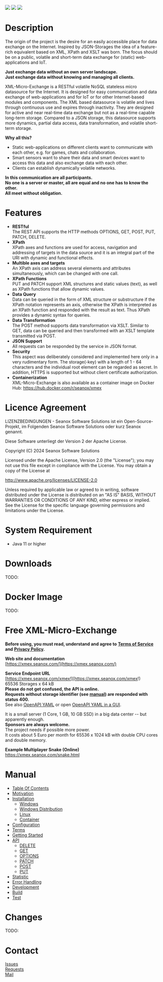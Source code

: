 <p>
  <a href="https://github.com/seanox/xml-micro-exchange-java/pulls"
      title="Development is waiting for new issues / requests / ideas"
    ><img src="https://img.shields.io/badge/development-active-green?style=for-the-badge"
  ></a>  
  <a href="https://github.com/seanox/xml-micro-exchange-java/issues"
    ><img src="https://img.shields.io/badge/maintenance-active-green?style=for-the-badge"
  ></a>
  <a href="http://seanox.com/contact"
    ><img src="https://img.shields.io/badge/support-active-green?style=for-the-badge"
  ></a>
</p>


# Description
The origin of the project is the desire for an easily accessible place for data
exchange on the Internet. Inspired by JSON-Storages the idea of a feature-rich
equivalent based on XML, XPath and XSLT was born. The focus should be on a
public, volatile and short-term data exchange for (static) web-applications and
IoT.

__Just exchange data without an own server landscape.__  
__Just exchange data without knowing and managing all clients.__

XML-Micro-Exchange is a RESTful volatile NoSQL stateless micro datasource for
the Internet. It is designed for easy communication and data exchange of
web-applications and for IoT or for other Internet-based modules and 
components. The XML based datasource is volatile and lives through continuous
use and expires through inactivity. They are designed for active and near
real-time data exchange but not as a real-time capable long-term storage.
Compared to a JSON storage, this datasource supports more dynamics, partial
data access, data transformation, and volatile short-term storage. 

__Why all this?__

- Static web-applications on different clients want to communicate with each
other, e.g. for games, chats and collaboration.
- Smart sensors want to share their data and smart devices want to access this
data and also exchange data with each other.
- Clients can establish dynamically volatile networks.

__In this communication are all participants.__  
__No one is a server or master, all are equal and no one has to know the other.__  
__All meet without obligation.__


# Features
- __RESTful__  
  The REST API supports the HTTP methods OPTIONS, GET, POST, PUT, PATCH,
  DELETE.
- __XPath__  
  XPath axes and functions are used for access, navigation and addressing of
  targets in the data source and it is an integral part of the URI with dynamic
  and functional effects.
- __Multible axes and targets__  
  An XPath axis can address several elements and attributes simultaneously,
  which can be changed with one call.
- __XPath Functions__  
  PUT and PATCH support XML structures and static values (text), as well as
  XPath functions that allow dynamic values. 
- __Data Query__  
  Data can be queried in the form of XML structure or substructure if the XPath
  notation represents an axis, otherwise the XPath is interpreted as an XPath
  function and responded with the result as text. 
  Thus XPath provides a dynamic syntax for queries.
- __Data Transformation__  
  The POST method supports data transformation via XSLT. Similar to GET, data
  can be queried and then transformed with an XSLT template transmitted via
  POST.
- __JSON Support__  
  All requests can be responded by the service in JSON format.
- __Security__  
  This aspect was deliberately considered and implemented here only in a very
  rudimentary form. The storage(-key) with a length of 1 - 64 characters and
  the individual root element can be regarded as secret. In addition, HTTPS is
  supported but without client certificate authorization.
- __Containerization__  
  XML-Micro-Exchange is also available as a container image on Docker Hub:
  https://hub.docker.com/r/seanox/xmex


# Licence Agreement
LIZENZBEDINGUNGEN - Seanox Software Solutions ist ein Open-Source-Projekt, im
Folgenden Seanox Software Solutions oder kurz Seanox genannt.
 
Diese Software unterliegt der Version 2 der Apache License.

Copyright (C) 2024 Seanox Software Solutions

Licensed under the Apache License, Version 2.0 (the "License"); you may not use
this file except in compliance with the License. You may obtain a copy of the
License at

http://www.apache.org/licenses/LICENSE-2.0

Unless required by applicable law or agreed to in writing, software distributed
under the License is distributed on an "AS IS" BASIS, WITHOUT WARRANTIES OR
CONDITIONS OF ANY KIND, either express or implied. See the License for the
specific language governing permissions and limitations under the License.


# System Requirement
- Java 11 or higher


# Downloads
TODO:


# Docker Image
TODO:


# Free XML-Micro-Exchange
__Before using, you must read, understand and agree to__
__[Terms of Service](https://xmex.seanox.com/terms.html) and__
__[Privacy Policy](https://xmex.seanox.com/privacy.html).__

__Web site and documentation__  
[https://xmex.seanox.com/](https://xmex.seanox.com/)  

__Service Endpoint URL__  
[https://xmex.seanox.com/xmex!](https://xmex.seanox.com/xmex!)   
65536 Storages x 64 kB  
__Please do not get confused, the API is online.  
Requests without storage identifier (see [manual](manual/README.md#manual))
are responded with status 400.__  
See also [OpenAPI YAML](https://raw.githubusercontent.com/seanox/xml-micro-exchange/master/openapi/service.yaml)
or open [OpenAPI YAML in a GUI](https://editor.swagger.io/?url=https://raw.githubusercontent.com/seanox/xml-micro-exchange/master/openapi/service.yaml).

It is a small server (1 Core, 1 GB, 10 GB SSD) in a big data center -- but
apparently enough.  
__Sponsors are always welcome.__  
The project needs if possible more power.  
It costs about 5 Euro per month for 65536 x 1024 kB with double CPU cores and
double memory.

__Example Multiplayer Snake (Online)__  
https://xmex.seanox.com/snake.html


# Manual
* [Table Of Contents](https://github.com/seanox/xml-micro-exchange-java/blob/master/manual/README.md#manual)
* [Motivation](https://github.com/seanox/xml-micro-exchange-java/blob/master/manual/motivation.md)
* [Installation](https://github.com/seanox/xml-micro-exchange-java/blob/master/manual/installation.md)
  * [Windows](https://github.com/seanox/xml-micro-exchange-java/blob/master/manual/installation.md#windows)
  * [Windows Distribution](https://github.com/seanox/xml-micro-exchange-java/blob/master/manual/installation.md#windows-distribution)
  * [Linux](https://github.com/seanox/xml-micro-exchange-java/blob/master/manual/installation.md#linux)
  * [Container](https://github.com/seanox/xml-micro-exchange-java/blob/master/manual/installation.md#container)
* [Configuration](https://github.com/seanox/xml-micro-exchange-java/blob/master/manual/configuration.md)
* [Terms](https://github.com/seanox/xml-micro-exchange-java/blob/master/manual/terms.md)
* [Getting Started](https://github.com/seanox/xml-micro-exchange-java/blob/master/manual/getting-started.md)
* [API](https://github.com/seanox/xml-micro-exchange-java/blob/master/manual/api.md)
    * [DELETE](https://github.com/seanox/xml-micro-exchange-java/blob/master/manual/api-delete.md)
    * [GET](https://github.com/seanox/xml-micro-exchange-java/blob/master/manual/api-get.md)
    * [OPTIONS](https://github.com/seanox/xml-micro-exchange-java/blob/master/manual/api-options.md)
    * [PATCH](https://github.com/seanox/xml-micro-exchange-java/blob/master/manual/api-patch.md)
    * [POST](https://github.com/seanox/xml-micro-exchange-java/blob/master/manual/api-post.md)
    * [PUT](https://github.com/seanox/xml-micro-exchange-java/blob/master/manual/api-put.md)
* [Statistic](https://github.com/seanox/xml-micro-exchange-java/blob/master/manual/statistic.md)
* [Error Handling](https://github.com/seanox/xml-micro-exchange-java/blob/master/manual/error-handling.md)
* [Development](https://github.com/seanox/xml-micro-exchange-java/blob/master/manual/development.md)
* [Build](https://github.com/seanox/xml-micro-exchange-java/blob/master/manual/build.md)
* [Test](https://github.com/seanox/xml-micro-exchange-java/blob/master/manual/test.md)


# Changes 
TODO:


# Contact
[Issues](https://github.com/seanox/xml-online-storage/issues)  
[Requests](https://github.com/seanox/xml-online-storage/pulls)  
[Mail](https://seanox.com/contact)
